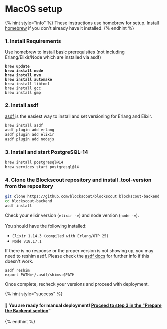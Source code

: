 # MacOS setup

{% hint style="info" %}
These instructions use homebrew for setup. [Install homebrew](https://docs.brew.sh/Installation) if you don't already have it installed.
{% endhint %}

### 1. Install Requirements

Use homebrew to install basic prerequisites (not including Erlang/Elixir/Node which are installed via asdf)

<pre class="language-bash"><code class="lang-bash"><strong>brew update
</strong><strong>brew install node
</strong><strong>brew install nvm
</strong><strong>brew install automake
</strong>brew install libtool
brew install gcc
brew install gmp
</code></pre>

### 2. Install asdf

[asdf ](https://asdf-vm.com/manage/plugins.html)is the easiest way to install and set versioning for Erlang and Elixir.

```bash
brew install asdf
asdf plugin add erlang
asdf plugin add elixir
asdf plugin add nodejs
```

### 3. Install and start PostgreSQL-14

```bash
brew install postgresql@14
brew services start postgresql@14
```

### 4. Clone the Blockscout repository and install .tool-version from the repository

```bash
git clone https://github.com/blockscout/blockscout blockscout-backend
cd blockscout-backend
asdf install
```

Check your elixir version (`elixir -v`) and node version (`node -v`). \
\
You should have the following installed:

* `Elixir 1.14.3 (compiled with Erlang/OTP 25)`
* `Node v18.17.1`

If there is no response or the proper version is not showing up, you may need to reshim asdf. Please check the [asdf docs](https://asdf-vm.com/) for further info if this doesn't work.

```
asdf reshim  
export PATH=~/.asdf/shims:$PATH
```

Once complete, recheck your versions and proceed with deployment.

{% hint style="success" %}
#### 🎉 You are ready for manual deployment! [Proceed to step 3 in the "Prepare the Backend section](./#1.-prepare-the-backend)"
{% endhint %}
